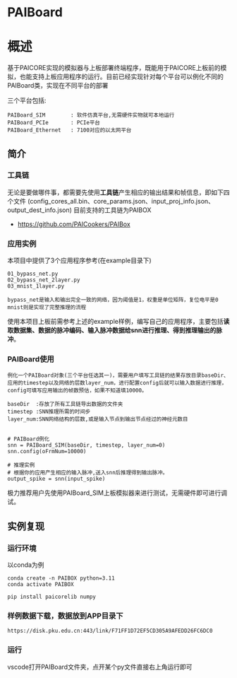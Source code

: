 # PAIBoard

# 概述
基于PAICORE实现的模拟器与上板部署终端程序，既能用于PAICORE上板前的模拟，也能支持上板应用程序的运行。目前已经实现针对每个平台可以例化不同的PAIBoard类，实现在不同平台的部署

三个平台包括:

    PAIBoard_SIM        : 软件仿真平台,无需硬件实物就可本地运行
    PAIBoard_PCIe       : PCIe平台
    PAIBoard_Ethernet   : 7100对应的以太网平台

## 简介


### 工具链
无论是要做哪件事，都需要先使用**工具链**产生相应的输出结果和帧信息，即如下四个文件
(config_cores_all.bin、core_params.json、input_proj_info.json、output_dest_info.json)
目前支持的工具链为PAIBOX
- https://github.com/PAICookers/PAIBox

### 应用实例
本项目中提供了3个应用程序参考(在example目录下)

    01_bypass_net.py
    02_bypass_net_2layer.py
    03_mnist_1layer.py

    bypass_net是输入和输出完全一致的网络，因为阈值是1，权重是单位矩阵，复位电平是0
    mnist则是实现了完整推理的流程


使用本项目上板前需参考上述的example样例，编写自己的应用程序，主要包括**读取数据集、数据的脉冲编码、输入脉冲数据给snn进行推理、得到推理输出的脉冲**。

### PAIBoard使用
    例化一个PAIBoard对象(三个平台任选其一)，需要用户填写工具链的结果存放目录baseDir、应用的timestep以及网络的层数layer_num，进行配置config后就可以输入数据进行推理，config可填写应用输出的帧数预估，如果不知道填10000。

    baseDir  :存放了所有工具链导出数据的文件夹
    timestep :SNN推理所需的时间步
    layer_num:SNN网络结构的层数,或是输入节点到输出节点经过的神经元数目


    # PAIBoard例化
    snn = PAIBoard_SIM(baseDir, timestep, layer_num=0)
    snn.config(oFrmNum=10000)

    # 推理实例
    # 根据你的应用产生相应的输入脉冲,送入snn后推理得到输出脉冲。
    output_spike = snn(input_spike)

极力推荐用户先使用PAIBoard_SIM上板模拟器来进行测试，无需硬件即可进行调试。

## 实例复现
### 运行环境
以conda为例

    conda create -n PAIBOX python=3.11
    conda activate PAIBOX

    pip install paicorelib numpy


### 样例数据下载，数据放到APP目录下

    https://disk.pku.edu.cn:443/link/F71FF1D72EF5CD305A9AFEDD26FC6DC0

### 运行
vscode打开PAIBoard文件夹，点开某个py文件直接右上角运行即可
